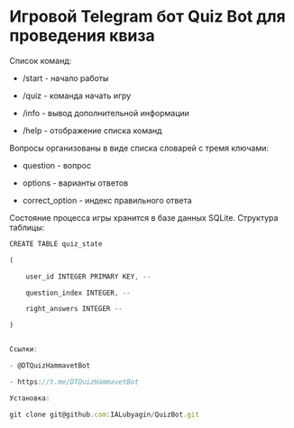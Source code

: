 # Игровой Telegram бот Quiz Bot для проведения квиза

Список команд:

- /start - начало работы

- /quiz - команда начать игру

- /info - вывод дополнительной информации

- /help - отображение списка команд

Вопросы организованы в виде списка словарей с тремя ключами:

- question - вопрос

- options - варианты ответов

- correct_option - индекс правильного ответа

Состояние процесса игры хранится в базе данных SQLite. Структура таблицы:

```js
CREATE TABLE quiz_state

(

    user_id INTEGER PRIMARY KEY, --

    question_index INTEGER, --

    right_answers INTEGER --

)


Ссылки:

- @DTQuizHammavetBot

- https://t.me/DTQuizHammavetBot

Установка:

git clone git@github.com:IALubyagin/QuizBot.git
```

